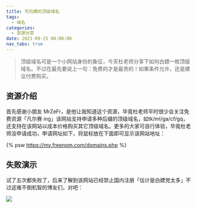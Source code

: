 ```yaml
---
title: 可白嫖的顶级域名
tags:
  - 域名
categories:
  - 资源分享
date: 2021-09-25 00:00:00
nav_tabs: true
---
```


> 顶级域名可是一个小网站身份的象征，今天杜老师分享下如何白嫖一枚顶级域名。不过在最先要说上一句：免费的才是最贵的！如果条件允许，还是建议付费购买。

<!-- more -->

## 资源介绍

首先感谢小朋友 MrZeFr，是他让我知道这个资源，毕竟杜老师平时很少会关注免费资源「凡尔赛 ing」该网站支持申请多种后缀的顶级域名，如tk/ml/ga/cf/gq，还支持在该网站以成本价格购买其它顶级域名。更多的大家可自行体验，毕竟杜老师没申请成功，申请网址如下，将鼠标放在下面即可显示该网站地址：

{% psw https://my.freenom.com/domains.php %}

## 失败演示

试了五次都失败了，后来了解到该网站已经禁止国内注册「估计是白嫖党太多」不过这难不倒机智的博友们，对吧：

![](https://cdn.dusays.com/2021/09/386-1.jpg)
